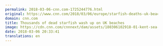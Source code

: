 ```yaml
---
permalink: 2018-03-06-cnn.com-1725244776.html
original: https://www.cnn.com/2018/03/06/europe/starfish-deaths-uk-beach-intl/index.html
domain: cnn.com
title: Thousands of dead starfish wash up on UK beaches
image: https://cdn.cnn.com/cnnnext/dam/assets/180306102918-01-kent-sea-life-washed-ashore-super-tease.jpg
date: 2018-03-06 20:33:41
translations: en
---
```



